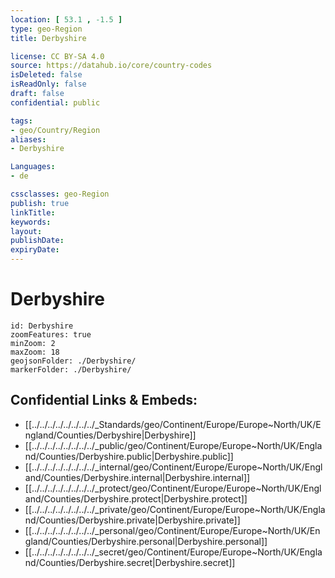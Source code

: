 ```yaml
---
location: [ 53.1 , -1.5 ] 
type: geo-Region
title: Derbyshire

license: CC BY-SA 4.0
source: https://datahub.io/core/country-codes
isDeleted: false
isReadOnly: false
draft: false
confidential: public

tags:
- geo/Country/Region
aliases:
- Derbyshire

Languages:
- de

cssclasses: geo-Region
publish: true
linkTitle: 
keywords: 
layout: 
publishDate: 
expiryDate: 
---
```


# Derbyshire

```leaflet
id: Derbyshire
zoomFeatures: true 
minZoom: 2 
maxZoom: 18
geojsonFolder: ./Derbyshire/
markerFolder: ./Derbyshire/
```


## Confidential Links & Embeds: 
- [[../../../../../../../../_Standards/geo/Continent/Europe/Europe~North/UK/England/Counties/Derbyshire|Derbyshire]] 
- [[../../../../../../../../_public/geo/Continent/Europe/Europe~North/UK/England/Counties/Derbyshire.public|Derbyshire.public]] 
- [[../../../../../../../../_internal/geo/Continent/Europe/Europe~North/UK/England/Counties/Derbyshire.internal|Derbyshire.internal]] 
- [[../../../../../../../../_protect/geo/Continent/Europe/Europe~North/UK/England/Counties/Derbyshire.protect|Derbyshire.protect]] 
- [[../../../../../../../../_private/geo/Continent/Europe/Europe~North/UK/England/Counties/Derbyshire.private|Derbyshire.private]] 
- [[../../../../../../../../_personal/geo/Continent/Europe/Europe~North/UK/England/Counties/Derbyshire.personal|Derbyshire.personal]] 
- [[../../../../../../../../_secret/geo/Continent/Europe/Europe~North/UK/England/Counties/Derbyshire.secret|Derbyshire.secret]] 

